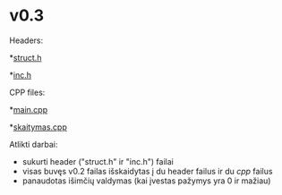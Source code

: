 # v0.3
Headers:

*[struct.h](https://github.com/Faustabu/1Projektas/blob/v.03/struct.h)

*[inc.h](https://github.com/Faustabu/1Projektas/blob/v.03/inc.h)

CPP files:

*[main.cpp](https://github.com/Faustabu/1Projektas/blob/v.03/main.cpp)

*[skaitymas.cpp](https://github.com/Faustabu/1Projektas/blob/v.03/skaitymas.cpp)

Atlikti darbai:

* sukurti header ("struct.h" ir "inc.h") failai
* visas buvęs v0.2 failas išskaidytas į du header failus ir du *cpp* failus
* panaudotas išimčių valdymas (kai įvestas pažymys yra 0 ir mažiau)

